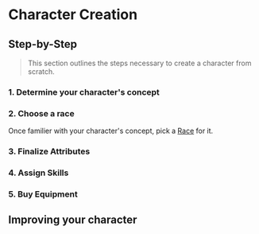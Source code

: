 # Character Creation

## Step-by-Step

> This section outlines the steps necessary to create a character from scratch.

### 1. Determine your character's concept



### 2. Choose a race

Once familier with your character's concept, pick a [Race](/character/races) for
it.

### 3. Finalize Attributes



### 4. Assign Skills
### 5. Buy Equipment

## Improving your character
